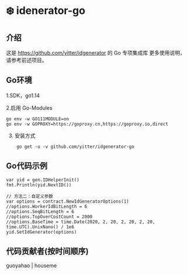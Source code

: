 #  ❄️ idenerator-go

## 介绍
这是 https://github.com/yitter/idgenerator 的 Go 专项集成库
更多使用说明，请参考前述项目。

## Go环境

1.SDK，go1.14

2.启用 Go-Modules

```
go env -w GO111MODULE=on
go env -w GOPROXY=https://goproxy.cn,https://goproxy.io,direct
```

3. 安装方式
```
    go get -u -v github.com/yitter/idgenerator-go
```

## Go代码示例
```
var yid = gen.IDHelperInit()
fmt.Println(yid.NextID())

// 方法二：自定义参数
var options = contract.NewIdGeneratorOptions(1)
//options.WorkerIdBitLength = 6
//options.SeqBitLength = 6
//options.TopOverCostCount = 2000
//options.BaseTime = time.Date(2020, 2, 20, 2, 20, 2, 20, time.UTC).UnixNano() / 1e6
yid.SetIdGenerator(options)

```

## 代码贡献者(按时间顺序)
guoyahao | houseme
